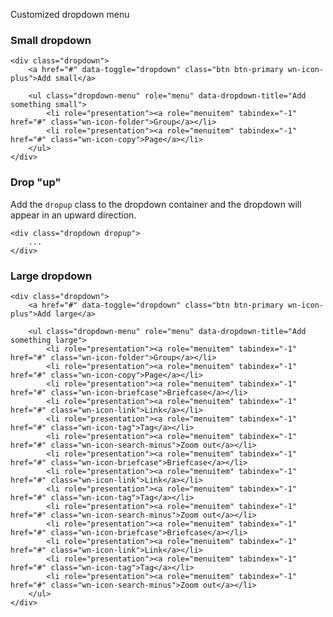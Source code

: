 Customized dropdown menu

### Small dropdown

    <div class="dropdown">
        <a href="#" data-toggle="dropdown" class="btn btn-primary wn-icon-plus">Add small</a>

        <ul class="dropdown-menu" role="menu" data-dropdown-title="Add something small">
            <li role="presentation"><a role="menuitem" tabindex="-1" href="#" class="wn-icon-folder">Group</a></li>
            <li role="presentation"><a role="menuitem" tabindex="-1" href="#" class="wn-icon-copy">Page</a></li>
        </ul>
    </div>

### Drop "up"

Add the `dropup` class to the dropdown container and the dropdown will appear in an upward direction.

    <div class="dropdown dropup">
        ...
    </div>

### Large dropdown

    <div class="dropdown">
        <a href="#" data-toggle="dropdown" class="btn btn-primary wn-icon-plus">Add large</a>

        <ul class="dropdown-menu" role="menu" data-dropdown-title="Add something large">
            <li role="presentation"><a role="menuitem" tabindex="-1" href="#" class="wn-icon-folder">Group</a></li>
            <li role="presentation"><a role="menuitem" tabindex="-1" href="#" class="wn-icon-copy">Page</a></li>
            <li role="presentation"><a role="menuitem" tabindex="-1" href="#" class="wn-icon-briefcase">Briefcase</a></li>
            <li role="presentation"><a role="menuitem" tabindex="-1" href="#" class="wn-icon-link">Link</a></li>
            <li role="presentation"><a role="menuitem" tabindex="-1" href="#" class="wn-icon-tag">Tag</a></li>
            <li role="presentation"><a role="menuitem" tabindex="-1" href="#" class="wn-icon-search-minus">Zoom out</a></li>
            <li role="presentation"><a role="menuitem" tabindex="-1" href="#" class="wn-icon-briefcase">Briefcase</a></li>
            <li role="presentation"><a role="menuitem" tabindex="-1" href="#" class="wn-icon-link">Link</a></li>
            <li role="presentation"><a role="menuitem" tabindex="-1" href="#" class="wn-icon-tag">Tag</a></li>
            <li role="presentation"><a role="menuitem" tabindex="-1" href="#" class="wn-icon-search-minus">Zoom out</a></li>
            <li role="presentation"><a role="menuitem" tabindex="-1" href="#" class="wn-icon-briefcase">Briefcase</a></li>
            <li role="presentation"><a role="menuitem" tabindex="-1" href="#" class="wn-icon-link">Link</a></li>
            <li role="presentation"><a role="menuitem" tabindex="-1" href="#" class="wn-icon-tag">Tag</a></li>
            <li role="presentation"><a role="menuitem" tabindex="-1" href="#" class="wn-icon-search-minus">Zoom out</a></li>
        </ul>
    </div>
